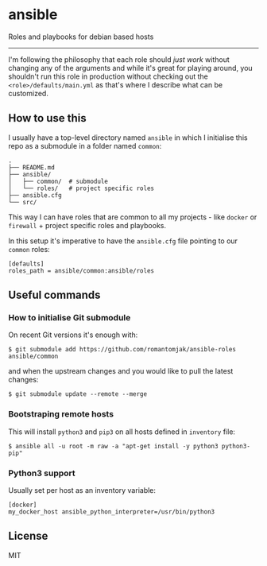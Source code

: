 # ansible

Roles and playbooks for debian based hosts 

---

I'm following the philosophy that each role should *just work* without changing any of the arguments and while it's great for playing around, you shouldn't run this role in production without checking out the `<role>/defaults/main.yml` as that's where I describe what can be customized.

## How to use this

I usually have a top-level directory named `ansible` in which I initialise this repo as a submodule in a folder named `common`:

```
.
├── README.md
├── ansible/
│   ├── common/  # submodule
│   └── roles/   # project specific roles
├── ansible.cfg
└── src/
```

This way I can have roles that are common to all my projects - like `docker` or `firewall` + project specific roles and playbooks.

In this setup it's imperative to have the `ansible.cfg` file pointing to our `common` roles:

```
[defaults]
roles_path = ansible/common:ansible/roles
```

## Useful commands

### How to initialise Git submodule

On recent Git versions it's enough with:

```shell
$ git submodule add https://github.com/romantomjak/ansible-roles ansible/common
```

and when the upstream changes and you would like to pull the latest changes:

```shell
$ git submodule update --remote --merge
```

### Bootstraping remote hosts

This will install `python3` and `pip3` on all hosts defined in `inventory` file:

```shell
$ ansible all -u root -m raw -a "apt-get install -y python3 python3-pip"
```

### Python3 support

Usually set per host as an inventory variable:

```
[docker]
my_docker_host ansible_python_interpreter=/usr/bin/python3
```

## License

MIT
